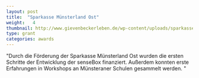```yaml
---
layout: post
title:  "Sparkasse Münsterland Ost"
weight:   4
thumbnail: http://www.gievenbeckerleben.de/wp-content/uploads/sparkasse_logo.gif
type: grant
categories: awards
---
```

"Durch die Förderung der Sparkasse Münsterland Ost wurden die ersten Schritte der Entwicklung der senseBox finanziert. Außerdem konnten erste Erfahrungen in Workshops an Münsteraner Schulen gesammelt werden. "
